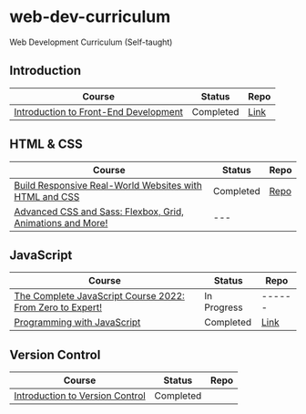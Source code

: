 # web-dev-curriculum

Web Development Curriculum (Self-taught)

## Introduction

| Course                                                                                                         | Status    | Repo                                                                                                                           |
| -------------------------------------------------------------------------------------------------------------- | --------- | ------------------------------------------------------------------------------------------------------------------------------ |
| [Introduction to Front-End Development](https://www.coursera.org/learn/introduction-to-front-end-development/) | Completed | [Link](https://github.com/iamieht/web-dev-curriculum/tree/main/Meta_Front-End_Developer/Introduction_to_Front-End_Development) |

## HTML & CSS

| Course                                                                                                                                          | Status    | Repo                                                                                                                 |
| ----------------------------------------------------------------------------------------------------------------------------------------------- | --------- | -------------------------------------------------------------------------------------------------------------------- |
| [Build Responsive Real-World Websites with HTML and CSS](https://www.udemy.com/course/design-and-develop-a-killer-website-with-html5-and-css3/) | Completed | [Repo](https://github.com/iamieht/web-dev-curriculum/tree/main/Build_Responsive_Real-World_Websites_with_HTML%26CSS) |
| [Advanced CSS and Sass: Flexbox, Grid, Animations and More!](https://www.udemy.com/course/advanced-css-and-sass/)                               | ---       |

## JavaScript

| Course                                                                                                                    | Status      | Repo                                                                                                                 |
| ------------------------------------------------------------------------------------------------------------------------- | ----------- | -------------------------------------------------------------------------------------------------------------------- |
| [The Complete JavaScript Course 2022: From Zero to Expert!](https://www.udemy.com/course/the-complete-javascript-course/) | In Progress | ------                                                                                                               |
| [Programming with JavaScript](https://www.coursera.org/learn/programming-with-javascript)                                 | Completed   | [Link](https://github.com/iamieht/web-dev-curriculum/tree/main/Meta_Front-End_Developer/Programming_with_JavaScript) |

## Version Control

| Course                                                                                             | Status    | Repo |
| -------------------------------------------------------------------------------------------------- | --------- | ---- |
| [Introduction to Version Control](https://www.coursera.org/learn/introduction-to-version-control/) | Completed |      |
